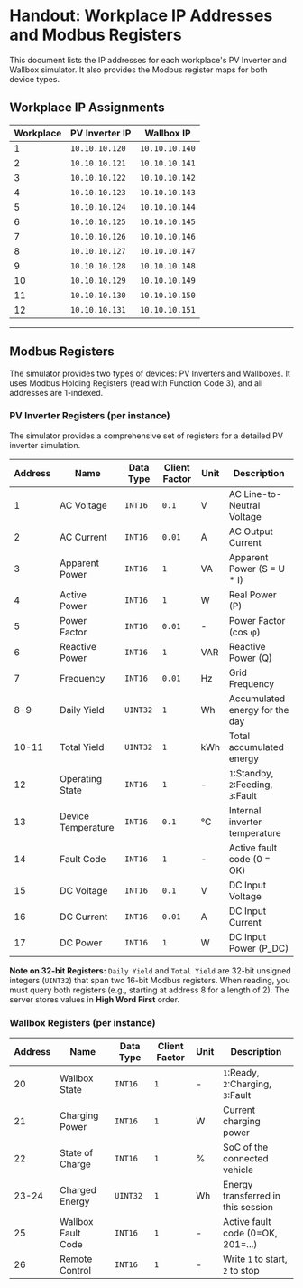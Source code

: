 # Handout: Workplace IP Addresses and Modbus Registers

This document lists the IP addresses for each workplace's PV Inverter and Wallbox simulator. It also provides the Modbus register maps for both device types.

## Workplace IP Assignments

| Workplace | PV Inverter IP | Wallbox IP |
|---|---|---|
| 1 | `10.10.10.120` | `10.10.10.140` |
| 2 | `10.10.10.121` | `10.10.10.141` |
| 3 | `10.10.10.122` | `10.10.10.142` |
| 4 | `10.10.10.123` | `10.10.10.143` |
| 5 | `10.10.10.124` | `10.10.10.144` |
| 6 | `10.10.10.125` | `10.10.10.145` |
| 7 | `10.10.10.126` | `10.10.10.146` |
| 8 | `10.10.10.127` | `10.10.10.147` |
| 9 | `10.10.10.128` | `10.10.10.148` |
| 10 | `10.10.10.129` | `10.10.10.149` |
| 11 | `10.10.10.130` | `10.10.10.150` |
| 12 | `10.10.10.131` | `10.10.10.151` |

---

## Modbus Registers

The simulator provides two types of devices: PV Inverters and Wallboxes. It uses Modbus Holding Registers (read with Function Code 3), and all addresses are 1-indexed.

### PV Inverter Registers (per instance)
The simulator provides a comprehensive set of registers for a detailed PV inverter simulation.

| Address | Name | Data Type | Client Factor | Unit | Description |
|---|---|---|---|---|---|
| 1 | AC Voltage | `INT16` | `0.1` | V | AC Line-to-Neutral Voltage |
| 2 | AC Current | `INT16` | `0.01` | A | AC Output Current |
| 3 | Apparent Power | `INT16` | `1` | VA | Apparent Power (S = U * I) |
| 4 | Active Power | `INT16` | `1` | W | Real Power (P) |
| 5 | Power Factor | `INT16` | `0.01` | - | Power Factor (cos φ) |
| 6 | Reactive Power | `INT16` | `1` | VAR | Reactive Power (Q) |
| 7 | Frequency | `INT16` | `0.01` | Hz | Grid Frequency |
| 8-9 | Daily Yield | `UINT32` | `1` | Wh | Accumulated energy for the day |
| 10-11 | Total Yield | `UINT32` | `1` | kWh | Total accumulated energy |
| 12 | Operating State | `INT16` | `1` | - | `1`:Standby, `2`:Feeding, `3`:Fault |
| 13 | Device Temperature | `INT16` | `0.1` | °C | Internal inverter temperature |
| 14 | Fault Code | `INT16` | `1` | - | Active fault code (0 = OK) |
| 15 | DC Voltage | `INT16` | `0.1` | V | DC Input Voltage |
| 16 | DC Current | `INT16` | `0.01` | A | DC Input Current |
| 17 | DC Power | `INT16` | `1` | W | DC Input Power (P_DC) |

**Note on 32-bit Registers:** `Daily Yield` and `Total Yield` are 32-bit unsigned integers (`UINT32`) that span two 16-bit Modbus registers. When reading, you must query both registers (e.g., starting at address 8 for a length of 2). The server stores values in **High Word First** order.

### Wallbox Registers (per instance)

| Address | Name | Data Type | Client Factor | Unit | Description |
|---|---|---|---|---|---|
| 20 | Wallbox State | `INT16` | `1` | - | `1`:Ready, `2`:Charging, `3`:Fault |
| 21 | Charging Power | `INT16` | `1` | W | Current charging power |
| 22 | State of Charge | `INT16` | `1` | % | SoC of the connected vehicle |
| 23-24 | Charged Energy | `UINT32` | `1` | Wh | Energy transferred in this session |
| 25 | Wallbox Fault Code | `INT16` | `1` | - | Active fault code (0=OK, 201=...) |
| 26 | Remote Control | `INT16` | `1` | - | Write `1` to start, `2` to stop |
